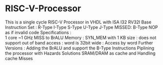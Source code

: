 # RISC-V-Processor
This is a single cycle RISC-V Processor in VHDL with ISA I32
RV32I Base Instruction Set :
    R-Type
    I-Type
    S-Type
    U-Type
    J-Type
    MISSED: B-Type
    NOP as if invalid code
Specifications :  
    1 core 
    ~1 GHz
    MISS to BrALU 
    Memory : SYN_MEM  with 1 KB size
           : does not support out of band access
           : word is 32bit wide 
           : Access by word
Further Versions :
    Adding the BrALU and support the B-Type Instructions 
    Piplining the processor with Hazards Solutions 
    SRAM/DRAM as cache and Handling cache Misses
